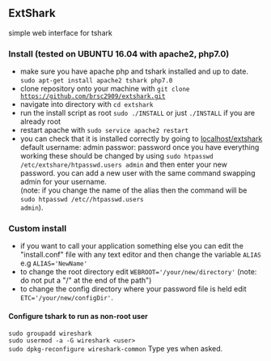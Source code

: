 ## ExtShark
simple web interface for tshark

### Install (tested on UBUNTU 16.04 with apache2, php7.0)
- make sure you have apache php and tshark installed and up to date. `sudo apt-get install apache2 tshark php7.0`
- clone repository onto your machine with <code>git clone https://github.com/brsc2909/extshark.git</code>
- navigate into directory with <code>cd extshark</code>
- run the install script as root <code>sudo ./INSTALL</code> or just <code>./INSTALL</code> if you are already root
- restart apache with <code>sudo service apache2 restart</code>
- you can check that it is installed correctly by going to [localhost/extshark](http://localhost/extshark) default username: admin passwor: password once you have everything working these should be changed by using <code>sudo htpasswd /etc/extshare/htpasswd.users admin</code> and then enter your new password. you can add a new user with the same command swapping admin for your username.  
(note: if you change the name of the alias then the command will be <br>
<code>sudo htpasswd /etc/<your new alias>/htpasswd.users admin</code>).

### Custom install
- if you want to call your application something else you can edit the "install.conf" file with any text editor and then change the variable <code>ALIAS</code> e.g <code>ALIAS='NewName'</code>
- to change the root directory edit <code>WEBROOT='/your/new/directory'</code> (note: do not put a "/" at the end of the path")
- to change the config directory where your password file is held edit <code>ETC='/your/new/configDir'</code>.

#### Configure tshark to run as non-root user
`sudo groupadd wireshark`<br>
`sudo usermod -a -G wireshark <user>`<br>
`sudo dpkg-reconfigure wireshark-common`
Type yes when asked.



